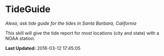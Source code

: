 # TideGuide
*Alexa, ask tide guide for the tides in Santa Barbara, California*

This skill will give the tide report for most locations (city and state) with a NOAA station.

**Last Updated:** 2016-03-12 17:45:05